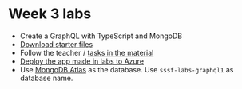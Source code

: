 # Week 3 labs
- Create a GraphQL with TypeScript and MongoDB
- [Download starter files](https://github.com/ilkkamtk/SSSF_ts_mongo_starter)
- Follow the teacher / [tasks in the material](graphql.md#example-project-animals)
- [Deploy the app made in labs to Azure](../week2/deploy_on_azure.md)
- Use [MongoDB Atlas](https://youtu.be/YfyKoMNavs4) as the database. Use `sssf-labs-graphql1` as database name.
